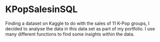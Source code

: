 # KPopSalesinSQL

Finding a dataset on Kaggle to do with the sales of 11 K-Pop groups, I decided to analyse the data in this data set as part of my portfolio.
I use many different functions to find some insights within the data.
